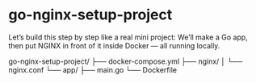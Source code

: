 # go-nginx-setup-project
Let’s build this step by step like a real mini project: We’ll make a Go app, then put NGINX in front of it inside Docker — all running locally.

go-nginx-setup-project/
├── docker-compose.yml
├── nginx/
│   └── nginx.conf
└── app/
    ├── main.go
    └── Dockerfile
